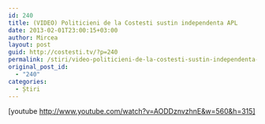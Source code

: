 ```yaml
---
id: 240
title: (VIDEO) Politicieni de la Costesti sustin independenta APL
date: 2013-02-01T23:00:15+03:00
author: Mircea
layout: post
guid: http://costesti.tv/?p=240
permalink: /stiri/video-politicieni-de-la-costesti-sustin-independenta-apl/
original_post_id:
  - "240"
categories:
  - Știri
---
```

[youtube http://www.youtube.com/watch?v=AODDznvzhnE&w=560&h=315]